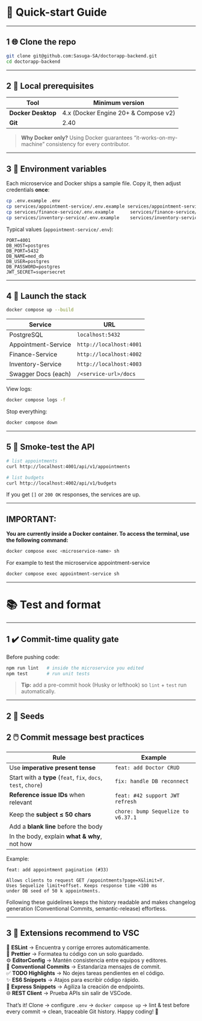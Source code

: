 # 📝 Quick-start Guide
---

## 1 🌐 Clone the repo

```bash
git clone git@github.com:Sasuga-SA/doctorapp-backend.git
cd doctorapp-backend
```

---

## 2 🔧 Local prerequisites

| Tool               | Minimum version                      |
| ------------------ | ------------------------------------ |
| **Docker Desktop** | 4.x (Docker Engine 20+ & Compose v2) |
| **Git**            | 2.40                                 |

> **Why Docker only?** Using Docker guarantees “it-works-on-my-machine” consistency for every contributor.

---

## 3 📂 Environment variables

Each microservice and Docker ships a sample file. Copy it, then adjust credentials **once**:

```bash
cp .env.example .env
cp services/appointment-service/.env.example services/appointment-service/.env
cp services/finance-service/.env.example      services/finance-service/.env
cp services/inventory-service/.env.example    services/inventory-service/.env
```

Typical values (`appointment-service/.env`):

```env
PORT=4001
DB_HOST=postgres
DB_PORT=5432
DB_NAME=med_db
DB_USER=postgres
DB_PASSWORD=postgres
JWT_SECRET=supersecret
```

---

## 4 🐳 Launch the stack

```bash
docker compose up --build
```

| Service             | URL                     |
| ------------------- | ----------------------- |
| PostgreSQL          | `localhost:5432`        |
| Appointment-Service | `http://localhost:4001` |
| Finance-Service     | `http://localhost:4002` |
| Inventory-Service   | `http://localhost:4003` |
| Swagger Docs (each) | `/<service-url>/docs`   |

View logs:

```bash
docker compose logs -f
```

Stop everything:

```bash
docker compose down
```

---

## 5 🧪 Smoke-test the API

```bash
# list appointments
curl http://localhost:4001/api/v1/appointments

# list budgets
curl http://localhost:4002/api/v1/budgets
```

If you get `[]` or `200 OK` responses, the services are up.

--- 

## IMPORTANT:

**You are currently inside a Docker container. To access the terminal, use the following command:**

```bash
docker compose exec <microservice-name> sh
```

For example to test the microservice appointment-service
```bash
docker compose exec appointment-service sh
```

---


# 📚 Test and format
---


## 1 ✔️ Commit-time quality gate

Before pushing code:

```bash
npm run lint   # inside the microservice you edited
npm test       # run unit tests
```

> **Tip:** add a pre-commit hook (Husky or lefthook) so `lint` + `test` run automatically.

---
## 2 🌳 Seeds 



## 2 🖱️ Commit message best practices

| Rule                                                           | Example                            |
| -------------------------------------------------------------- | ---------------------------------- |
| Use **imperative present tense**                               | `feat: add Doctor CRUD`            |
| Start with a **type** (`feat`, `fix`, `docs`, `test`, `chore`) | `fix: handle DB reconnect`         |
| **Reference issue IDs** when relevant                          | `feat: #42 support JWT refresh`    |
| Keep the **subject ≤ 50 chars**                                | `chore: bump Sequelize to v6.37.1` |
| Add a **blank line** before the body                           |                                    |
| In the body, explain **what & why**, not how                   |                                    |

Example:

```
feat: add appointment pagination (#33)

Allows clients to request GET /appointments?page=X&limit=Y.
Uses Sequelize limit+offset. Keeps response time <100 ms
under DB seed of 50 k appointments.
```

Following these guidelines keeps the history readable and makes changelog generation (Conventional Commits, semantic-release) effortless.

---

## 3 📖 Extensions recommend to VSC 

🔨 **ESLint** → Encuentra y corrige errores automáticamente.  
💅 **Prettier** → Formatea tu código con un solo guardado.  
⚙️ **EditorConfig** → Mantén consistencia entre equipos y editores.  
📝 **Conventional Commits** → Estandariza mensajes de commit.  
✅ **TODO Highlights** → No dejes tareas pendientes en el código.  
✨ **ES6 Snippets** → Atajos para escribir código rápido.  
🚀 **Express Snippets** → Agiliza la creación de endpoints.  
🌐 **REST Client** → Prueba APIs sin salir de VSCode.

That’s it!
Clone → configure `.env` → `docker compose up` → lint & test before every commit → clean, traceable Git history. Happy coding! 🚀